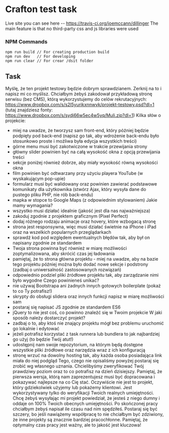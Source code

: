 # Crafton test task

Live site you can see here -- https://travis-ci.org/joemccann/dillinger
The main feature is that no third-party css and js libraries were used

### NPM Commands
``` 
npm run build // For creating production build
npm run dev   // For developing
npm run clear // For crear /dsit folder
```

## Task
Myślę, że ten projekt testowy będzie dobrym sprawdzianem. Zerknij na to i napisz mi co myślisz.
Chciałbym żebyś zakodował przykładową stronę serwisu (bez CMS), którą wykorzystujemy do celów rekrutacyjnych:
https://www.dropbox.com/s/s2l5yurikxnnwvk/projekt-testowy.psd?dl=1 (tutaj znajdziesz fonty: https://www.dropbox.com/s/sydj66w5ec4w5yq/Muli.zip?dl=1)
Kilka słów o projekcie:
- miej na uwadze, że tworzysz sam front-end, który później będzie podpięty pod back-end (napisz go tak, aby wdrożenie back-endu było stosunkowo proste i możliwa była edycja wszystkich treści)
- górne menu musi być zakotwiczone w trakcie przewijania strony
- główny slider powinien być na całą wysokość okna z opcją przewijania treści
- sekcje poniżej również dobrze, aby miały wysokość równą wysokości okna
- film powinien być odtwarzany przy użyciu playera YouTube (w wyskakującym pop-upie)
- formularz musi być walidowany oraz powinien zawierać podstawowe komunikaty dla użytkownika (stwórz Ajax, który wysyła dane do pustego pliku PHP, nie rób back-endu)
- mapka w stopce to Google Maps (z odpowiednim stylowaniem)
Jakie mamy wymagania?
- wszystko musi działać idealnie (jakość jest dla nas najważniejsza)
- zakoduj zgodnie z projektem graficznym (Pixel Perfect)
- dodaj różnego rodzaju animacje oraz hovery, które wzbogacą stronę
- strona jest responsywna, więc musi działać świetnie na iPhone i iPad oraz na wszelkich popularnych przeglądarkach
- sprawdź kod pod względem ewentualnych błędów tak, aby był on napisany zgodnie ze standardem
- Twoja strona powinna być również w miarę możliwości zoptymalizowana, aby skrócić czas jej ładowania
- pamiętaj, że to strona główna projektu - miej na uwadze, aby na bazie tego projektu później można było dodać nowe sekcje i podstrony (zadbaj o uniwersalność zastosowanych rozwiązań)
- odpowiednio podziel pliki źródłowe projektu tak, aby zarządzanie nimi było wygodne
Czego powinieneś unikać?
- nie używaj Bootstrapa ani żadnych innych gotowych boilerplate (pokaż to co Ty potrafisz!)
- skrypty do obsługi slidera oraz innych funkcji napisz w miarę możliwości sam
- postaraj się napisać JS zgodnie ze standardem ES6
- jQuery to nie jest coś, co powinno znaleźć się w Twoim projekcie
W jaki sposób należy dostarczyć projekt?
- zadbaj o to, aby ktoś nie znający projektu mógł bez problemu uruchomić go lokalnie i edytować
- jeżeli potrafisz korzystać z task runnera lub bundlera to jak najbardziej go użyj (to będzie Twój atut!)
- udostępnij nam swoje repozytorium, na którym będą dostępne wszystkie pliki źródłowe oraz narzędzia wraz z ich konfiguracją
- stronę wrzuć na dowolny hosting tak, aby każda osoba posiadająca link miała do niej podgląd
Tego, czego nie opisaliśmy powyżej postaraj się zrobić wg własnego uznania. Chcielibyśmy zweryfikować Twój prawdziwy poziom oraz to co potrafisz na dzień dzisiejszy. Pamiętaj, że pierwsza wersja, którą nam zaprezentujesz musi być dopracowana i pokazywać najlepsze na co Cię stać. Oczywiście nie jest to projekt, który gdziekolwiek użyjemy lub pokażemy klientowi. Jest wykorzystywany tylko do weryfikacji Twoich realnych umiejętności.
Chcę żebyś wysyłając mi projekt powiedział, że jesteś z niego dumny i oddaje on 100% Twoich obecnych umiejętności.
Po skończonej pracy chciałbym żebyś napisał ile czasu nad nim spędziłeś. Postaraj się być szczery, bo jeśli nawiążemy współpracę to nie chciałbym być zdziwiony, że inne projekty są znacznie bardziej pracochłonne. Pamiętaj, że optymalny czas pracy jest ważny, ale to jakość jest kluczowa!